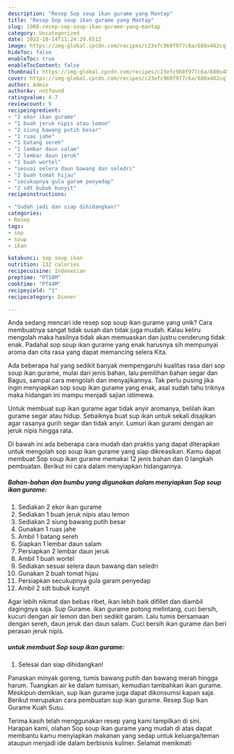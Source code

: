 ```yaml
---
description: "Resep Sop soup ikan gurame yang Mantap"
title: "Resep Sop soup ikan gurame yang Mantap"
slug: 1908-resep-sop-soup-ikan-gurame-yang-mantap
category: Uncategorized
date: 2022-10-14T11:24:29.651Z
image: https://img-global.cpcdn.com/recipes/c23efc960f977c6a/680x482cq70/sop-soup-ikan-gurame-foto-resep-utama.jpg
hideToc: false
enableToc: true
enableTocContent: false
thumbnail: https://img-global.cpcdn.com/recipes/c23efc960f977c6a/680x482cq70/sop-soup-ikan-gurame-foto-resep-utama.jpg
cover: https://img-global.cpcdn.com/recipes/c23efc960f977c6a/680x482cq70/sop-soup-ikan-gurame-foto-resep-utama.jpg
author: Admin
authorAv: notfound
ratingvalue: 4.7
reviewcount: 9
recipeingredient:
- "2 ekor ikan gurame"
- "1 buah jeruk nipis atau lemon"
- "2 siung bawang putih besar"
- "1 ruas jahe"
- "1 batang sereh"
- "1 lembar daun salam"
- "2 lembar daun jeruk"
- "1 buah wortel"
- "sesuai selera daun bawang dan seledri"
- "2 buah tomat hijau"
- "secukupnya gula garam penyedap"
- "2 sdt bubuk kunyit"
recipeinstructions:

- "Sudah jadi dan siap dihidangkan!"
categories:
- Resep
tags:
- sop
- soup
- ikan

katakunci: sop soup ikan 
nutrition: 132 calories
recipecuisine: Indonesian
preptime: "PT10M"
cooktime: "PT44M"
recipeyield: "1"
recipecategory: Dinner

---
```





Anda sedang mencari ide resep sop soup ikan gurame yang unik? Cara membuatnya sangat tidak susah dan tidak juga mudah. Kalau keliru mengolah maka hasilnya tidak akan memuaskan dan justru cenderung tidak enak. Padahal sop soup ikan gurame yang enak harusnya sih mempunyai aroma dan cita rasa yang dapat memancing selera Kita.





Ada beberapa hal yang sedikit banyak mempengaruhi kualitas rasa dari sop soup ikan gurame, mulai dari jenis bahan, lalu pemilihan bahan segar dan Bagus, sampai cara mengolah dan menyajikannya. Tak perlu pusing jika ingin menyiapkan sop soup ikan gurame yang enak,      asal sudah tahu triknya maka hidangan ini mampu menjadi sajian istimewa.














Untuk membuat sup ikan gurame agar tidak anyir aromanya, belilah ikan gurame segar atau hidup. Sebaiknya buat sup ikan untuk sekali disajikan agar rasanya gurih segar dan tidak anyir. Lumuri ikan gurami dengan air jeruk nipis hingga rata.






Di bawah ini ada beberapa cara mudah dan praktis yang dapat diterapkan untuk mengolah sop soup ikan gurame yang siap dikreasikan. Kamu dapat membuat Sop soup ikan gurame memakai 12 jenis bahan dan 0 langkah pembuatan. Berikut ini cara dalam menyiapkan hidangannya.

<!--inarticleads1-->

##### Bahan-bahan dan bumbu yang digunakan dalam menyiapkan Sop soup ikan gurame:

1. Sediakan 2 ekor ikan gurame
1. Sediakan 1 buah jeruk nipis atau lemon
1. Sediakan 2 siung bawang putih besar
1. Gunakan 1 ruas jahe
1. Ambil 1 batang sereh
1. Siapkan 1 lembar daun salam
1. Persiapkan 2 lembar daun jeruk
1. Ambil 1 buah wortel
1. Sediakan sesuai selera daun bawang dan seledri
1. Gunakan 2 buah tomat hijau
1. Persiapkan secukupnya gula garam penyedap
1. Ambil 2 sdt bubuk kunyit


Agar lebih nikmat dan bebas ribet, ikan lebih baik difillet dan diambil dagingnya saja. Sup Gurame. ikan gurame potong melintang, cuci bersih, kucuri dengan air lemon dan beri sedikit garam. Lalu tumis bersamaan dengan sereh, daun jeruk dan daun salam. Cuci bersih ikan gurame dan beri perasan jeruk nipis. 

<!--inarticleads2-->

#####  untuk membuat Sop soup ikan gurame:


1. Selesai dan siap dihidangkan!

Panaskan minyak goreng, tumis bawang putih dan bawang merah hingga harum. Tuangkan air ke dalam tumisan, kemudian tambahkan ikan gurame. Meskipun demikian, sup ikan gurame juga dapat dikonsumsi kapan saja. Berikut merupakan cara pembuatan sup ikan gurame. Resep Sup Ikan Gurame Kuah Susu. 

Terima kasih telah menggunakan resep yang kami tampilkan di sini. Harapan kami, olahan Sop soup ikan gurame yang mudah di atas dapat membantu kamu menyiapkan makanan yang sedap untuk keluarga/teman ataupun menjadi ide dalam berbisnis kuliner. Selamat menikmati
